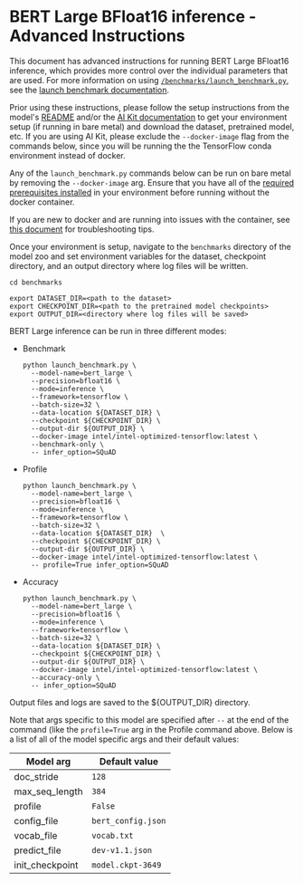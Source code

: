 <!--- 0. Title -->
<!-- This document is auto-generated using markdown fragments and the model-builder -->
<!-- To make changes to this doc, please change the fragments instead of modifying this doc directly -->
# BERT Large BFloat16 inference - Advanced Instructions

<!-- 10. Description -->
This document has advanced instructions for running BERT Large BFloat16
inference, which provides more control over the individual parameters that
are used. For more information on using [`/benchmarks/launch_benchmark.py`](/benchmarks/launch_benchmark.py),
see the [launch benchmark documentation](/docs/general/tensorflow/LaunchBenchmark.md).

Prior using these instructions, please follow the setup instructions from
the model's [README](README.md) and/or the
[AI Kit documentation](/docs/general/tensorflow/AIKit.md) to get your environment
setup (if running in bare metal) and download the dataset, pretrained model, etc.
If you are using AI Kit, please exclude the `--docker-image` flag from the
commands below, since you will be running the the TensorFlow conda environment
instead of docker.

<!-- 55. Docker arg -->
Any of the `launch_benchmark.py` commands below can be run on bare metal by
removing the `--docker-image` arg. Ensure that you have all of the
[required prerequisites installed](README.md#run-the-model) in your environment
before running without the docker container.

If you are new to docker and are running into issues with the container,
see [this document](/docs/general/docker.md) for troubleshooting tips.

<!-- 50. Launch benchmark instructions -->
Once your environment is setup, navigate to the `benchmarks` directory of
the model zoo and set environment variables for the dataset, checkpoint
directory, and an output directory where log files will be written.
```
cd benchmarks

export DATASET_DIR=<path to the dataset>
export CHECKPOINT_DIR=<path to the pretrained model checkpoints>
export OUTPUT_DIR=<directory where log files will be saved>
```

BERT Large inference can be run in three different modes:

* Benchmark
  ```
  python launch_benchmark.py \
    --model-name=bert_large \
    --precision=bfloat16 \
    --mode=inference \
    --framework=tensorflow \
    --batch-size=32 \
    --data-location ${DATASET_DIR} \
    --checkpoint ${CHECKPOINT_DIR} \
    --output-dir ${OUTPUT_DIR} \
    --docker-image intel/intel-optimized-tensorflow:latest \
    --benchmark-only \
    -- infer_option=SQuAD
  ```
* Profile
  ```
  python launch_benchmark.py \
    --model-name=bert_large \
    --precision=bfloat16 \
    --mode=inference \
    --framework=tensorflow \
    --batch-size=32 \
    --data-location ${DATASET_DIR}  \
    --checkpoint ${CHECKPOINT_DIR} \
    --output-dir ${OUTPUT_DIR} \
    --docker-image intel/intel-optimized-tensorflow:latest \
    -- profile=True infer_option=SQuAD
  ```
* Accuracy
  ```
  python launch_benchmark.py \
    --model-name=bert_large \
    --precision=bfloat16 \
    --mode=inference \
    --framework=tensorflow \
    --batch-size=32 \
    --data-location ${DATASET_DIR} \
    --checkpoint ${CHECKPOINT_DIR} \
    --output-dir ${OUTPUT_DIR} \
    --docker-image intel/intel-optimized-tensorflow:latest \
    --accuracy-only \
    -- infer_option=SQuAD
  ```

Output files and logs are saved to the ${OUTPUT_DIR} directory.

<!-- 70. Model args -->
Note that args specific to this model are specified after ` -- ` at
the end of the command (like the `profile=True` arg in the Profile
command above. Below is a list of all of the model specific args and
their default values:

| Model arg | Default value |
|-----------|---------------|
| doc_stride | `128` |
| max_seq_length | `384` |
| profile | `False` |
| config_file | `bert_config.json` |
| vocab_file | `vocab.txt` |
| predict_file | `dev-v1.1.json` |
| init_checkpoint | `model.ckpt-3649` |

